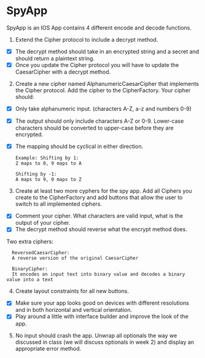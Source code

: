 # SpyApp

SpyApp is an IOS App contains 4 different encode and decode functions.



1) Extend the Cipher protocol to include a decrypt method.
- [x] The decrypt method should take in an encrypted string and a secret and should return a plaintext string.
- [x] Once you update the Cipher protocol you will have to update the CaesarCipher with a decrypt method.

2) Create a new cipher named AlphanumericCaesarCipher that implements the Cipher protocol. Add the cipher to the CipherFactory.
Your cipher should:
- [x] Only take alphanumeric input. (characters A-Z, a-z and numbers 0-9)
- [x] The output should only include characters A-Z or 0-9. Lower-case characters should be converted to upper-case before they are encrypted. 
- [x] The mapping should be cyclical in either direction.

      Example: Shifting by 1:
      Z maps to 0, 9 maps to A 

      Shifting by -1:
      A maps to 9, 0 maps to Z

3) Create at least two more cyphers for the spy app. Add all Ciphers you create to the CipherFactory and add buttons that allow the user to switch to all implemented ciphers.
- [x] Comment your cipher. What characters are valid input, what is the output of your cipher.
- [x] The decrypt method should reverse what the encrypt method does.

Two extra ciphers:

      ReversedCaesarCipher: 
      A reverse version of the original CaesarCipher

      BinaryCipher:
      It encodes an input text into binary value and decodes a binary value into a text

4) Create layout constraints for all new buttons.
- [x] Make sure your app looks good on devices with different resolutions and in both
horizontal and vertical orientation.
- [x] Play around a little with interface builder and improve the look of the app.
5) No input should crash the app. Unwrap all optionals the way we discussed in class (we will discuss optionals in week 2) and display an appropriate error method.

